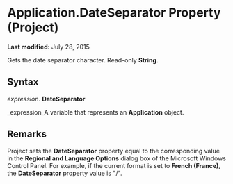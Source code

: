 
# Application.DateSeparator Property (Project)

 **Last modified:** July 28, 2015

Gets the date separator character. Read-only  **String**.

## Syntax

 _expression_. **DateSeparator**

 _expression_A variable that represents an  **Application** object.


## Remarks

Project sets the  **DateSeparator** property equal to the corresponding value in the **Regional and Language Options** dialog box of the Microsoft Windows Control Panel. For example, if the current format is set to **French (France)**, the  **DateSeparator** property value is "/".

